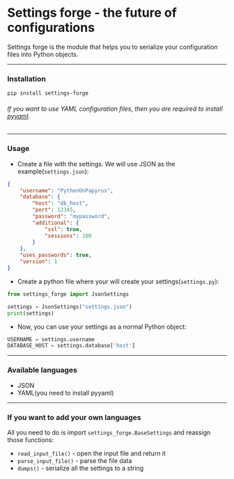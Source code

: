 # Settings forge - the future of configurations

Settings forge is the module that helps you to serialize your configuration files into Python objects.

------------------------------------

### Installation
`pip install settings-forge`
###### If you want to use YAML configuration files, then you are required to install [pyyaml](https://github.com/yaml/pyyaml).

------------------------------------

### Usage
- Create a file with the settings. We will use JSON as the example(`settings.json`):
````json
{
    "username": "PythonOnPapyrus",
    "database": {
        "host": "db_host",
        "port": 12345,
        "password": "mypassword",
        "additional": {
            "ssl": true,
            "sessions": 100
        }
    },
    "uses_passwords": true,
    "version": 1
}
````
- Create a python file where your will create your settings(`settings.py`):
````python
from settings_forge import JsonSettings

settings = JsonSettings("settings.json")
print(settings)
````
- Now, you can use your settings as a normal Python object:
````python
USERNAME = settings.username
DATABASE_HOST = settings.database['host']
````

------------------------------------

### Available languages
- JSON
- YAML(you need to install pyyaml)


------------------------------------

### If you want to add your own languages
All you need to do is import `settings_forge.BaseSettings` and
reassign those functions:
- `read_input_file()` - open the input file and return it
- `parse_input_file()` - parse the file data
- `dumps()` - serialize all the settings to a string
